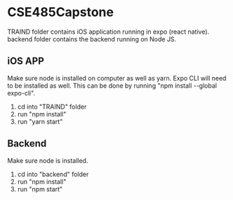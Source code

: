 # CSE485Capstone

TRAIND folder contains iOS application running in expo (react native).
backend folder contains the backend running on Node JS.

## iOS APP
Make sure node is installed on computer as well as yarn.
Expo CLI will need to be installed as well. This can be done by running "npm install --global expo-cli".

1. cd into "TRAIND" folder
2. run "npm install"
3. run "yarn start"

## Backend
Make sure node is installed.

1. cd into "backend" folder
2. run "npm install"
3. run "npm start"
